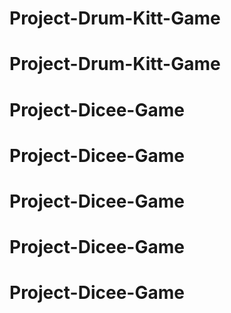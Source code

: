 # Project-Drum-Kitt-Game
# Project-Drum-Kitt-Game
# Project-Dicee-Game
# Project-Dicee-Game
# Project-Dicee-Game
# Project-Dicee-Game
# Project-Dicee-Game
